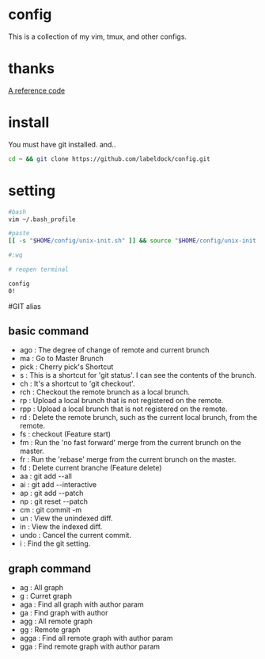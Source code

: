 # config
This is a collection of my vim, tmux, and other configs.

# thanks
[A reference code](https://github.com/dsdstudio/dotfiles)

# install
You must have git installed. and..
```bash
cd ~ && git clone https://github.com/labeldock/config.git
```

# setting
```bash
#bash
vim ~/.bash_profile

#paste
[[ -s "$HOME/config/unix-init.sh" ]] && source "$HOME/config/unix-init.sh"

#:wq

# reopen terminal

config
0!
```

#GIT alias
## basic command
* ago : The degree of change of remote and current brunch
* ma : Go to Master Brunch
* pick : Cherry pick's Shortcut
* s : This is a shortcut for 'git status'. I can see the contents of the brunch.
* ch : It's a shortcut to 'git checkout'.
* rch : Checkout the remote brunch as a local brunch.
* rp : Upload a local brunch that is not registered on the remote.
* rpp : Upload a local brunch that is not registered on the remote.
* rd : Delete the remote brunch, such as the current local brunch, from the remote.
* fs : checkout (Feature start)
* fm : Run the 'no fast forward' merge from the current brunch on the master.
* fr : Run the 'rebase' merge from the current brunch on the master.
* fd : Delete current branche (Feature delete)
* aa : git add --all
* ai : git add --interactive
* ap : git add --patch
* np : git reset --patch
* cm : git commit -m
* un : View the unindexed diff.
* in : View the indexed diff.
* undo : Cancel the current commit.
* i : Find the git setting.
## graph command
* ag : All graph
* g : Curret graph
* aga : Find all graph with author param
* ga : Find graph with author
* agg : All remote graph
* gg : Remote graph
* agga : Find all remote graph with author param
* gga : Find remote graph with author param